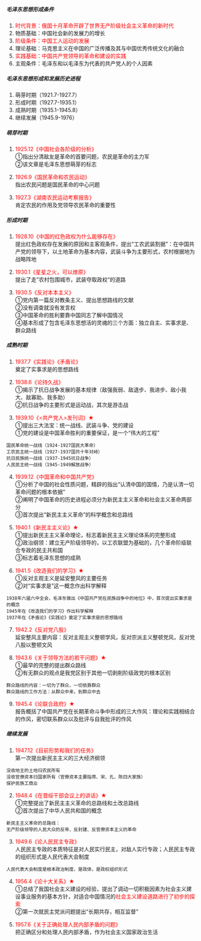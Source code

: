 ##### 毛泽东思想形成条件

1. <font color="red">时代背景：俄国十月革命开辟了世界无产阶级社会主义革命的新时代</font>
2. 物质基础：中国社会新的发展力的增长
3. <font color="red">阶级条件：中国工人运动的发展</font>
4. 理论基础：马克思主义在中国的广泛传播及其与中国优秀传统文化的融合
5. <font color="red">实践基础：中国共产党领导的革命和建设的实践</font>
6. 主观条件：毛泽东和以毛泽东为代表的共产党人的个人因素

##### 毛泽东思想形成和发展历史进程

1. 萌芽时期（1921.7-1927.7）
2. 形成时期（1927.7-1935.1）
3. 成熟时期（1935.1-1945.8）
4. 继续发展（1945.9-1976）

##### 萌芽时期

1. <font color="red">1925.12《中国社会各阶级的分析》</font>  
①指出分清敌友是革命的首要问题，农民是革命的主力军  
②该文章是毛泽东思想萌芽的标志
    
2. <font color="red">1926.9《国民革命和农民运动》</font>  
指出农民问题是国民革命的中心问题

3. <font color="red">1927.3《湖南农民运动考察报告》</font>  
肯定农民的作用及党领导农民革命的重要性

##### 形成时期

1. <font color="red">1928.10《中国的红色政权为什么能够存在》</font>  
提出红色政权存在发展的原因和主客观条件，提出“工农武装割据”：在中国共产党的领导下，以土地革命为基本内容，武装斗争为主要形式，农村根据地为战略阵地

2. <font color="red">1930.1《星星之火，可以燎原》</font>  
提出了走”农村包围城市，武装夺取政权“的道路

3. <font color="red">1930.5《反对本本主义》</font>  
①党内第一篇反对教条主义、提出思想路线的文献  
②没有调查就没有发言权  
③中国革命的胜利要靠中国同志了解中国情况  
④基本形成了包含毛泽东思想活的灵魂的三个方面：独立自主、实事求是、群众路线  

##### 成熟时期

1. <font color="red">1937.7《实践论》《矛盾论》</font>  
奠定了实事求是的思想路线

2. <font color="red">1938.6《论持久战》</font>  
①揭示了抗日战争发展的基本规律（敌强我弱、敌退步、我进步、敌小我大、敌寡助、我多助）  
②抗日战争的主要形式是运动战，其次是游击战

3. <font color="red">1939.10《<共产党人>发刊词》★</font>  
①提出三大法宝：统一战线、武装斗争、党的建设  
①党的建设是中国革命胜利的重要保证，是一个“伟大的工程”  

```
国民革命统一战线（1924-1927国民大革命）  
工农民主统一战线（1927-1937国共十年对峙）  
抗日民族统一战线（1937-1945抗日战争）  
人民民主统一战线（1945-1949解放战争）  
```

4. <font color="red">1939.12《中国革命和中国共产党》</font>  
①分析了中国的社会性质问题，精辟的指出“认清中国的国情，乃是认清一切革命问题的根本依据”  
②阐明了中国革命的历史进程必须分为新民主主义革命和社会主义革命两部分  
③首次提出“新民主主义革命”的科学概念和总路线

5. <font color="red">1940.1《新民主主义论》★</font>  
①提出新民主主义革命理论，标志着新民主主义理论体系的完整形成  
②政治纲领：建立无产阶级领导的，以工农联盟为基础的，几个革命阶级联合专政的民主共和国  
③标志着毛泽东思想的成熟  

6. <font color="red">1941.5《改造我们的学习》★</font>  
①反对主观主义是延安整风的主要任务  
②对“实事求是”这一概念作出科学解释  

```
1938年六届六中全会，毛泽东做出《中国共产党在民族战争中的地位》中，首次提出实事求是的概念
1945年在《改造我们的学习》作出科学解释
1937年在《矛盾论》《实践论》奠定了实事求是的思想路线
```

7. <font color="red">1942.2《反对党八股》</font>  
延安整风主要内容：反对主观主义整顿学风，反对宗派主义整顿党风，反对党八股以整顿文风

8. <font color="red">1943.6《关于领导方法的若干问题》★</font>  
①最早的完整的提出群众路线  
②有无群众的观点是我党区别于其他一切剥削阶级政党的根本区别  

```
群众路线的内容：一切为了群众，一切依靠群众
群众路线的工作方法：从群众中来，到群众中去
```

9. <font color="red">1945.4《论联合政府》★</font>  
报告概括了中国共产党在长期革命斗争中形成的三大作风：理论和实践相结合的作风，密切联系群众以及批评与自我批评的作风

##### 继续发展

1. <font color="red">1947.12《目前形势和我们的任务》</font>  
第一次提出新民主主义的三大经济纲领  

```
没收地主的土地归农民所有
没收官僚资本归国家所有（官僚资本主要指蒋、宋、孔、陈四大家族）
保护民族工商业
```

2. <font color="red">1948.4《在晋绥干部会议上的讲话》★</font>  
①完整提出了新民主主义革命的总路线和土改总路线  
②首次提出了中华人民共和国的概念

```
新民主主义革命的总路线：
无产阶级领导的人民大众的反帝、反封建、反官僚资本主义的革命
```

3. <font color="red">1949.6《论人民民主专政》</font>  
人民民主专政的本质特征是对人民实行民主，对敌人实行专政；人民民主专政的组织形式是人民代表大会制度  

```
人民代表大会制度是根本政治制度，是政体，是政权组织形式
```
4. <font color="red">1956.4《论十大关系》★</font>  
①总结了我国社会主义建设的经验，提出了调动一切积极因素为社会主义建设事业服务的基本方针，对适合中国情况的<font color="red">社会主义建设道路进行了初步的探索</font>  
②第一次就民主党派问题提出“长期共存，相互监督”

5. <font color="red">1957.6《关于正确处理人民内部矛盾的问题》</font>  
把正确区分和处理人民内部矛盾，作为社会主义国家政治生活
